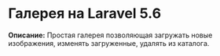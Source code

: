 # Галерея на Laravel 5.6

**Описание:**
Простая галерея позволяющая загружать новые изображения, изменять загруженные, удалять из каталога.
